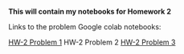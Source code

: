 **This will contain my notebooks for Homework 2**

Links to the problem Google colab notebooks:

[HW-2 Problem 1](https://colab.research.google.com/drive/1MKPvhLRlj6nLb3w7GjpeMR7um2ow8HzD)
HW-2 Problem 2
[HW-2 Problem 3](https://colab.research.google.com/drive/106T2m-YWWnob1EilrGQ7TTM3plWf5b_o)

